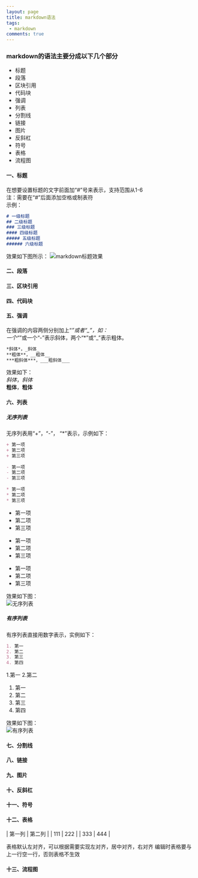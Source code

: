 ```yaml
---
layout: page
title: markdown语法
tags:
 - markdown
comments: true
---
```

### markdown的语法主要分成以下几个部分
* 标题
* 段落
* 区块引用
* 代码块
* 强调
* 列表
* 分割线
* 链接
* 图片
* 反斜杠
* 符号
* 表格
* 流程图

#### 一、标题
在想要设置标题的文字前面加“#”号来表示，支持范围从1-6
<br>
注：需要在“#”后面添加空格或制表符
<br>
示例：
```markdown
# 一级标题
## 二级标题
### 三级标题
#### 四级标题
##### 五级标题
###### 六级标题
```
效果如下图所示：
![markdown标题效果](http://perfiffer.cn/images/markdown_title.png)

#### 二、段落

#### 三、区块引用

#### 四、代码块

#### 五、强调
在强调的内容两侧分别加上“*”或者“_”，如：   
一个“*”或一个“-”表示斜体，两个“*”或“_”表示粗体。
```markdown
*斜体*，_斜体_
**粗体**，__粗体__
***粗斜体***，___粗斜体___
```
效果如下：   
*斜体*，_斜体_   
**粗体**，__粗体__

#### 六、列表
##### 无序列表
无序列表用“+”，“-”， “*”表示，示例如下：     
```markdown
+ 第一项
+ 第二项
+ 第三项   
   
- 第一项
- 第二项
- 第三项
   
* 第一项
* 第二项
* 第三项
```
+ 第一项
+ 第二项
+ 第三项
    

- 第一项
- 第二项
- 第三项
     
  
* 第一项
* 第二项
* 第三项  

效果如下图：  
![无序列表](http://perfiffer.cn/images/unordered_list.png)

##### 有序列表
有序列表直接用数字表示，实例如下：   
```markdown
1. 第一
2. 第二
3. 第三
4. 第四
```
1.第一
2.第二
   
1. 第一
2. 第二
3. 第三
4. 第四
   
效果如下图：   
![有序列表](http://perfiffer.cn/images/order_list.png)

#### 七、分割线

#### 八、链接

#### 九、图片

#### 十、反斜杠

#### 十一、符号

#### 十二、表格

| 第一列 | 第二列 |
| 111 | 222 |
| 333 | 444 |

表格默认左对齐，可以根据需要实现左对齐，居中对齐，右对齐
编辑时表格要与上一行空一行，否则表格不生效

#### 十三、流程图
